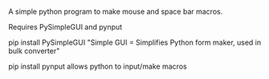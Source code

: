 A simple python program to make mouse and space bar macros.

Requires PySimpleGUI and pynput

pip install PySimpleGUI
"Simple GUI = Simplifies Python form maker, used in bulk converter"

pip install pynput
allows python to input/make macros
